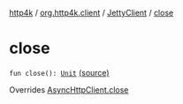 [http4k](../../index.md) / [org.http4k.client](../index.md) / [JettyClient](index.md) / [close](./close.md)

# close

`fun close(): `[`Unit`](https://kotlinlang.org/api/latest/jvm/stdlib/kotlin/-unit/index.html) [(source)](https://github.com/http4k/http4k/blob/master/http4k-client-jetty/src/main/kotlin/org/http4k/client/JettyClient.kt#L30)

Overrides [AsyncHttpClient.close](../-async-http-client/close.md)

